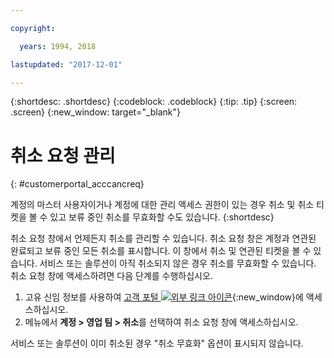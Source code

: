 ```yaml
---

copyright:

  years: 1994, 2018

lastupdated: "2017-12-01"

---
```


{:shortdesc: .shortdesc}
{:codeblock: .codeblock}
{:tip: .tip}
{:screen: .screen}
{:new_window: target="_blank"}


# 취소 요청 관리
{: #customerportal_acccancreq}

계정의 마스터 사용자이거나 계정에 대한 관리 액세스 권한이 있는 경우 취소 및 취소 티켓을 볼 수 있고 보류 중인 취소를 무효화할 수도 있습니다.
{:shortdesc}


취소 요청 창에서 언제든지 취소를 관리할 수 있습니다. 취소 요청 창은 계정과 연관된 완료되고 보류 중인 모든 취소를 표시합니다. 이 창에서 취소 및 연관된 티켓을 볼 수 있습니다. 서비스 또는 솔루션이 아직 취소되지 않은 경우 취소를 무효화할 수 있습니다. 취소 요청 창에 액세스하려면 다음 단계를 수행하십시오.

1. 고유 신임 정보를 사용하여 [고객 포털 ![외부 링크 아이콘](../icons/launch-glyph.svg)](https://control.softlayer.com/){:new_window}에 액세스하십시오.
2. 메뉴에서 **계정 > 영업 팀 > 취소**를 선택하여 취소 요청 창에 액세스하십시오.

서비스 또는 솔루션이 이미 취소된 경우 "취소 무효화" 옵션이 표시되지 않습니다.
